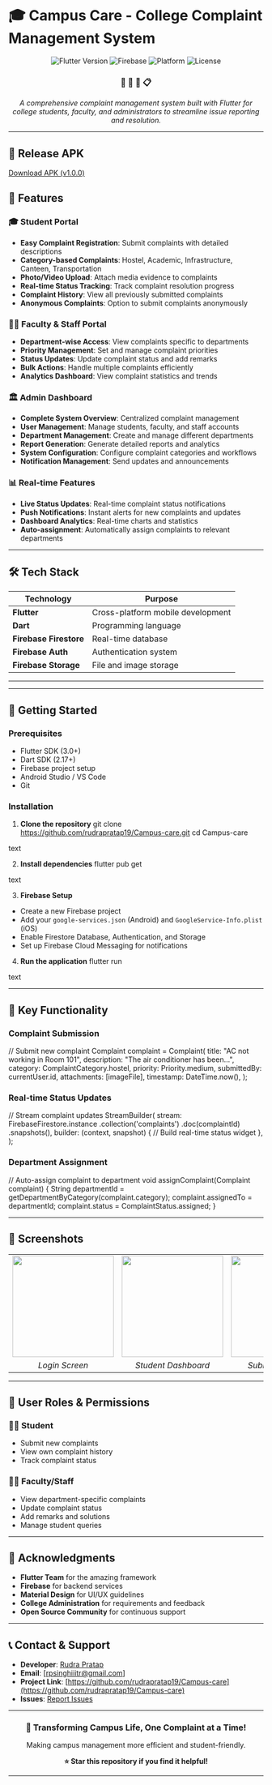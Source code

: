 # 🎓 Campus Care - College Complaint Management System

<div align="center">
  <img src="https://img.shields.io/badge/Flutter-3.0+-blue.svg" alt="Flutter Version">
  <img src="https://img.shields.io/badge/Firebase-Enabled-orange.svg" alt="Firebase">
  <img src="https://img.shields.io/badge/Platform-Android%20%7C%20iOS-green.svg" alt="Platform">
  <img src="https://img.shields.io/badge/License-MIT-yellow.svg" alt="License">
</div>

<div align="center">
  <h3>📝 🏫 🔧 📋</h3>
  <p><em>A comprehensive complaint management system built with Flutter for college students, faculty, and administrators to streamline issue reporting and resolution.</em></p>
</div>

---
## 📱 Release APK 
[Download APK (v1.0.0)](https://github.com/rudrapratap19/Campus-care/releases/download/v1.0.0/college_complaint.apk)

## 📱 Features

### 🎓 Student Portal
- **Easy Complaint Registration**: Submit complaints with detailed descriptions
- **Category-based Complaints**: Hostel, Academic, Infrastructure, Canteen, Transportation
- **Photo/Video Upload**: Attach media evidence to complaints
- **Real-time Status Tracking**: Track complaint resolution progress
- **Complaint History**: View all previously submitted complaints
- **Anonymous Complaints**: Option to submit complaints anonymously

### 👨‍🏫 Faculty & Staff Portal
- **Department-wise Access**: View complaints specific to departments
- **Priority Management**: Set and manage complaint priorities
- **Status Updates**: Update complaint status and add remarks
- **Bulk Actions**: Handle multiple complaints efficiently
- **Analytics Dashboard**: View complaint statistics and trends

### 🏛️ Admin Dashboard
- **Complete System Overview**: Centralized complaint management
- **User Management**: Manage students, faculty, and staff accounts
- **Department Management**: Create and manage different departments
- **Report Generation**: Generate detailed reports and analytics
- **System Configuration**: Configure complaint categories and workflows
- **Notification Management**: Send updates and announcements

### 📊 Real-time Features
- **Live Status Updates**: Real-time complaint status notifications
- **Push Notifications**: Instant alerts for new complaints and updates
- **Dashboard Analytics**: Real-time charts and statistics
- **Auto-assignment**: Automatically assign complaints to relevant departments

---

## 🛠️ Tech Stack

| Technology | Purpose |
|------------|---------|
| **Flutter** | Cross-platform mobile development |
| **Dart** | Programming language |
| **Firebase Firestore** | Real-time database |
| **Firebase Auth** | Authentication system |
| **Firebase Storage** | File and image storage |


---


---

## 🚀 Getting Started

### Prerequisites
- Flutter SDK (3.0+)
- Dart SDK (2.17+)
- Firebase project setup
- Android Studio / VS Code
- Git

### Installation

1. **Clone the repository**
git clone https://github.com/rudrapratap19/Campus-care.git
cd Campus-care

text

2. **Install dependencies**
flutter pub get

text

3. **Firebase Setup**
- Create a new Firebase project
- Add your `google-services.json` (Android) and `GoogleService-Info.plist` (iOS)
- Enable Firestore Database, Authentication, and Storage
- Set up Firebase Cloud Messaging for notifications

4. **Run the application**
flutter run

text

---

## 🎯 Key Functionality

### Complaint Submission
// Submit new complaint
Complaint complaint = Complaint(
title: "AC not working in Room 101",
description: "The air conditioner has been...",
category: ComplaintCategory.hostel,
priority: Priority.medium,
submittedBy: currentUser.id,
attachments: [imageFile],
timestamp: DateTime.now(),
);


### Real-time Status Updates
// Stream complaint updates
StreamBuilder<DocumentSnapshot>(
stream: FirebaseFirestore.instance
.collection('complaints')
.doc(complaintId)
.snapshots(),
builder: (context, snapshot) {
// Build real-time status widget
},
);


### Department Assignment
// Auto-assign complaint to department
void assignComplaint(Complaint complaint) {
String departmentId = getDepartmentByCategory(complaint.category);
complaint.assignedTo = departmentId;
complaint.status = ComplaintStatus.assigned;
}


---

## 📸 Screenshots

<div align="center">
  <table>
    <tr>
      <td><img src="screenshots/login.png" width="200"/></td>
      <td><img src="screenshots/student-dashboard.png" width="200"/></td>
      <td><img src="screenshots/submit-complaint.png" width="200"/></td>
      <td><img src="screenshots/admin-dashboard.png" width="200"/></td>
    </tr>
    <tr>
      <td align="center"><em>Login Screen</em></td>
      <td align="center"><em>Student Dashboard</em></td>
      <td align="center"><em>Submit Complaint</em></td>
      <td align="center"><em>Admin Dashboard</em></td>
    </tr>
  </table>
</div>

---

## 🎨 User Roles & Permissions

### 👨‍🎓 Student
- Submit new complaints
- View own complaint history
- Track complaint status


### 👨‍🏫 Faculty/Staff
- View department-specific complaints
- Update complaint status
- Add remarks and solutions
- Manage student queries

---

## 🙏 Acknowledgments

- **Flutter Team** for the amazing framework
- **Firebase** for backend services
- **Material Design** for UI/UX guidelines
- **College Administration** for requirements and feedback
- **Open Source Community** for continuous support

---

## 📞 Contact & Support

- **Developer**: [Rudra Pratap](https://github.com/rudrapratap19)
- **Email**: [rpsinghiiitr@gmail.com]
- **Project Link**: [https://github.com/rudrapratap19/Campus-care](https://github.com/rudrapratap19/Campus-care)
- **Issues**: [Report Issues](https://github.com/rudrapratap19/Campus-care/issues)

---

<div align="center">
  <h3>🏫 Transforming Campus Life, One Complaint at a Time!</h3>
  <p>Making campus management more efficient and student-friendly.</p>
  
  **⭐ Star this repository if you find it helpful!**
</div>

---

